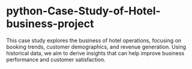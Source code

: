 # python-Case-Study-of-Hotel-business-project
This case study explores the business  of hotel operations, focusing on booking trends, customer demographics, and revenue generation. Using historical data, we aim to derive insights that can help improve business performance and customer satisfaction.
